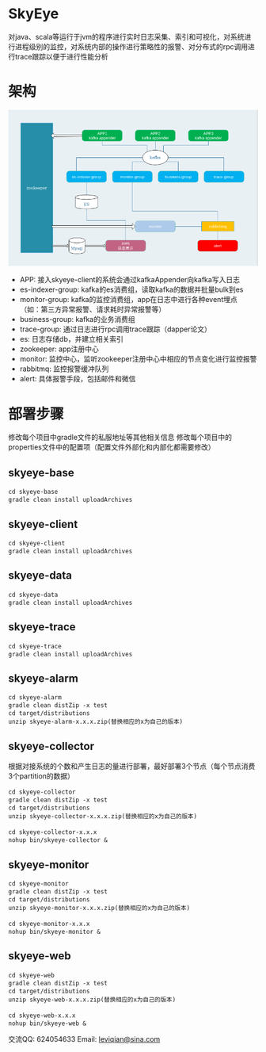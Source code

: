 # SkyEye
对java、scala等运行于jvm的程序进行实时日志采集、索引和可视化，对系统进行进程级别的监控，对系统内部的操作进行策略性的报警、对分布式的rpc调用进行trace跟踪以便于进行性能分析
# 架构
![](architecture.png)
- APP: 接入skyeye-client的系统会通过kafkaAppender向kafka写入日志
- es-indexer-group: kafka的es消费组，读取kafka的数据并批量bulk到es
- monitor-group: kafka的监控消费组，app在日志中进行各种event埋点（如：第三方异常报警、请求耗时异常报警等）
- business-group: kafka的业务消费组
- trace-group: 通过日志进行rpc调用trace跟踪（dapper论文）
- es: 日志存储db，并建立相关索引
- zookeeper: app注册中心
- monitor: 监控中心，监听zookeeper注册中心中相应的节点变化进行监控报警
- rabbitmq: 监控报警缓冲队列
- alert: 具体报警手段，包括邮件和微信
# 部署步骤
修改每个项目中gradle文件的私服地址等其他相关信息
修改每个项目中的properties文件中的配置项（配置文件外部化和内部化都需要修改）
## skyeye-base

``` shell
cd skyeye-base
gradle clean install uploadArchives
```
## skyeye-client

``` shell
cd skyeye-client
gradle clean install uploadArchives
```
## skyeye-data

``` shell
cd skyeye-data
gradle clean install uploadArchives
```
## skyeye-trace

``` shell
cd skyeye-trace
gradle clean install uploadArchives
```
## skyeye-alarm

``` shell
cd skyeye-alarm
gradle clean distZip -x test
cd target/distributions
unzip skyeye-alarm-x.x.x.zip(替换相应的x为自己的版本)
```
## skyeye-collector

根据对接系统的个数和产生日志的量进行部署，最好部署3个节点（每个节点消费3个partition的数据）
``` shell
cd skyeye-collector
gradle clean distZip -x test
cd target/distributions
unzip skyeye-collector-x.x.x.zip(替换相应的x为自己的版本)

cd skyeye-collector-x.x.x
nohup bin/skyeye-collector &
```
## skyeye-monitor

``` shell
cd skyeye-monitor
gradle clean distZip -x test
cd target/distributions
unzip skyeye-monitor-x.x.x.zip(替换相应的x为自己的版本)

cd skyeye-monitor-x.x.x
nohup bin/skyeye-monitor &
```
## skyeye-web

``` shell
cd skyeye-web
gradle clean distZip -x test
cd target/distributions
unzip skyeye-web-x.x.x.zip(替换相应的x为自己的版本)

cd skyeye-web-x.x.x
nohup bin/skyeye-web &
```

交流QQ: 624054633
Email: leviqian@sina.com
